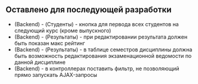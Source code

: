 Оставлено для последующей разработки
------------------------------------

* (Backend) - (Студенты) - кнопка для первода всех студентов на следующий курс (кроме выпускного)
* (Backend) - (Результаты) - при редактировании результата должен быть показан макс рейтинг
* (Backend) - (Результаты) - в таблице семестров дисциплины должна быть возможность редактирования экзаменационной ведомости по данной дисциплине
* (Backend) - в контроллерах поставить фильтр, не позволяющий прямо запускать AJAX-запросы








